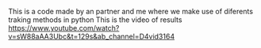This is a code made by an partner and me where we make use of diferents traking methods in python
This is the video of results https://www.youtube.com/watch?v=sW88aAA3Ubc&t=129s&ab_channel=D4vid3164
